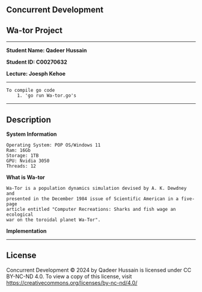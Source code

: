 ## Concurrent Development
## Wa-tor Project
****
**Student Name: Qadeer Hussain**

**Student ID: C00270632** 

**Lecture: Joesph Kehoe**
** **
    To compile go code
        1. 'go run Wa-tor.go's

****
## Description

**System Information**

    Operating System: POP OS/Windows 11
    Ram: 16Gb
    Storage: 1TB
    GPU: Nvidia 3050
    Threads: 12

**What is Wa-tor**

    Wa-Tor is a population dynamics simulation devised by A. K. Dewdney and 
    presented in the December 1984 issue of Scientific American in a five-page 
    article entitled "Computer Recreations: Sharks and fish wage an ecological 
    war on the toroidal planet Wa-Tor".

**Implementation**

****


## License 

Concurrent Development © 2024 by Qadeer Hussain is licensed 
under CC BY-NC-ND 4.0. To view a copy of this license, 
visit https://creativecommons.org/licenses/by-nc-nd/4.0/
    
